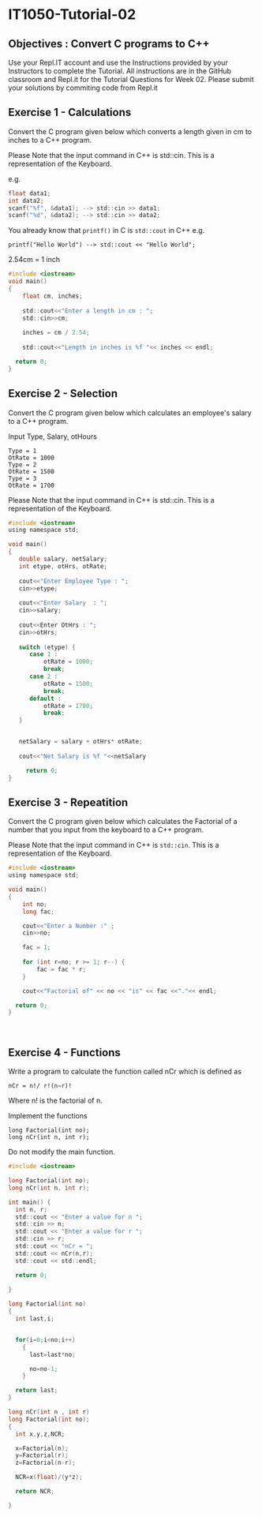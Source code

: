 # IT1050-Tutorial-02

## Objectives : Convert C programs to C++
Use your Repl.IT account and use the Instructions provided by your Instructors to complete the Tutorial.  All instructions are in the GitHub classroom and Repl.it  for the Tutorial Questions for Week 02. Please submit your solutions by commiting code from Repl.it

## Exercise 1 - Calculations

Convert the C program given below which converts a length given in cm to inches to a C++ program.


Please Note that the input command in C++ is std::cin. This is a representation of the Keyboard.


e.g. 
```c
float data1;
int data2;
scanf("%f", &data1); --> std::cin >> data1;
scanf("%d", &data2); --> std::cin >> data2; 
```


You already know that ```printf()``` in C is ```std::cout``` in C++
e.g.
```
printf("Hello World") --> std::cout << "Hello World";
```

2.54cm = 1 inch

```c
#include <iostream>
void main() 
{
    float cm, inches;
  
    std::cout<<"Enter a length in cm : ";
    std::cin>>cm;
  
    inches = cm / 2.54;
  
    std::cout<<"Length in inches is %f "<< inches << endl;

  return 0;
}   
```

## Exercise 2 - Selection


Convert the C program given below which calculates an employee's salary to a C++ program.


Input Type, Salary, otHours
```
Type = 1
OtRate = 1000
Type = 2
OtRate = 1500
Type = 3
OtRate = 1700
```


Please Note that the input command in C++ is std::cin. This is a representation of the Keyboard.

```c
#include <iostream>
using namespace std;

void main()
{
   double salary, netSalary;
   int etype, otHrs, otRate;
  
   cout<<"Enter Employee Type : ";
   cin>>etype;
  
   cout<<"Enter Salary  : ";
   cin>>salary;
  
   cout<<Enter OtHrs : ";
   cin>>otHrs; 
   
   switch (etype) {
      case 1 :
          otRate = 1000;
          break;
      case 2 :
          otRate = 1500;
          break;
      default :
          otRate = 1700;
          break;
   }


   netSalary = salary + otHrs* otRate;
  
   cout<<"Net Salary is %f "<<netSalary

     return 0;
}
```

## Exercise 3 - Repeatition


Convert the C program given below which calculates the Factorial of a number that you input from the keyboard to a C++ program.

Please Note that the input command in C++ is ```std::cin```. This is a representation of the Keyboard.

```c
#include <iostream>
using namespace std;

void main()
{
    int no;
    long fac;

    cout<<"Enter a Number :" ;
    cin>>no;

    fac = 1;
  
    for (int r=no; r >= 1; r--) {
        fac = fac * r;
    }

    cout<<"Factorial of" << no << "is" << fac <<"."<< endl;

  return 0;
}
```
 
## Exercise 4 - Functions
Write a program to calculate the function called nCr which is defined as
```
nCr = n!/ r!(n−r)!
```

Where n! is the factorial of n.

Implement the functions
```
long Factorial(int no);
long nCr(int n, int r);
```

Do not modify the main function.

```c
#include <iostream>

long Factorial(int no);
long nCr(int n, int r);

int main() {
  int n, r;
  std::cout << "Enter a value for n ";
  std::cin >> n;
  std::cout << "Enter a value for r ";
  std::cin >> r;
  std::cout << "nCr = ";
  std::cout << nCr(n,r);
  std::cout << std::endl;

  return 0;
  
}

long Factorial(int no)
{
  int last,i;


  for(i=0;i<no;i++)
    {
      last=last*no;

      no=no-1;
    }

  return last;
}

long nCr(int n , int r)
long Factorial(int no);
{
  int x,y,z,NCR;

  x=Factorial(n);
  y=Factorial(r);
  z=Factorial(n-r);

  NCR=x(float)/(y*z);

  return NCR;

}


```

